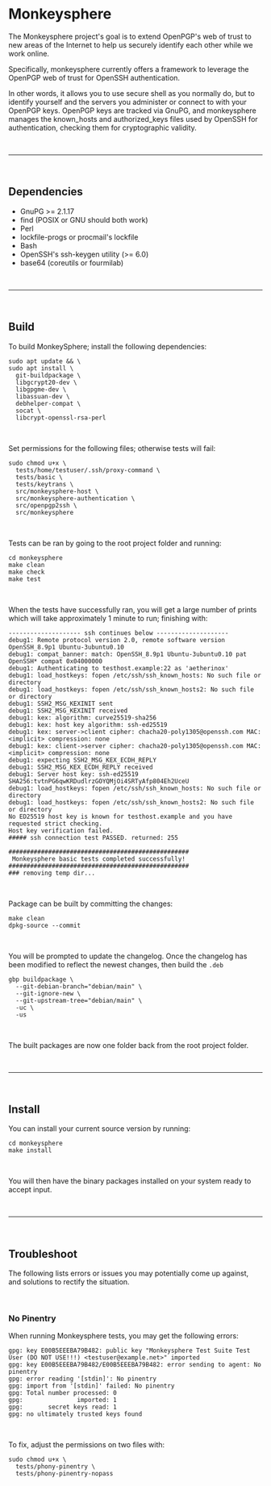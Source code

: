 # Monkeysphere

The Monkeysphere project's goal is to extend OpenPGP's web of trust to new areas of the Internet to help us securely identify each other while we work online.

Specifically, monkeysphere currently offers a framework to leverage the OpenPGP web of trust for OpenSSH authentication.

In other words, it allows you to use secure shell as you normally do, but to identify yourself and the servers you administer or connect to with your OpenPGP keys. OpenPGP keys are tracked via GnuPG, and monkeysphere manages the known_hosts and authorized_keys files used by OpenSSH for authentication, checking them for cryptographic validity.

<br />

---

<br />

## Dependencies

 * GnuPG >= 2.1.17
 * find (POSIX or GNU should both work)
 * Perl
 * lockfile-progs or procmail's lockfile
 * Bash
 * OpenSSH's ssh-keygen utility (>= 6.0)
 * base64 (coreutils or fourmilab)

<br />

---

<br />

## Build

To build MonkeySphere; install the following dependencies:

```shell
sudo apt update && \
sudo apt install \
  git-buildpackage \
  libgcrypt20-dev \
  libgpgme-dev \
  libassuan-dev \
  debhelper-compat \
  socat \
  libcrypt-openssl-rsa-perl
```

<br />

Set permissions for the following files; otherwise tests will fail:

```shell
sudo chmod u+x \
  tests/home/testuser/.ssh/proxy-command \
  tests/basic \
  tests/keytrans \
  src/monkeysphere-host \
  src/monkeysphere-authentication \
  src/openpgp2ssh \
  src/monkeysphere
```

<br />

Tests can be ran by going to the root project folder and running:

```shell
cd monkeysphere
make clean
make check
make test
```

<br />

When the tests have successfully ran, you will get a large number of prints which will take approximately 1 minute to run; finishing with:

```console
-------------------- ssh continues below --------------------
debug1: Remote protocol version 2.0, remote software version OpenSSH_8.9p1 Ubuntu-3ubuntu0.10
debug1: compat_banner: match: OpenSSH_8.9p1 Ubuntu-3ubuntu0.10 pat OpenSSH* compat 0x04000000
debug1: Authenticating to testhost.example:22 as 'aetherinox'
debug1: load_hostkeys: fopen /etc/ssh/ssh_known_hosts: No such file or directory
debug1: load_hostkeys: fopen /etc/ssh/ssh_known_hosts2: No such file or directory
debug1: SSH2_MSG_KEXINIT sent
debug1: SSH2_MSG_KEXINIT received
debug1: kex: algorithm: curve25519-sha256
debug1: kex: host key algorithm: ssh-ed25519
debug1: kex: server->client cipher: chacha20-poly1305@openssh.com MAC: <implicit> compression: none
debug1: kex: client->server cipher: chacha20-poly1305@openssh.com MAC: <implicit> compression: none
debug1: expecting SSH2_MSG_KEX_ECDH_REPLY
debug1: SSH2_MSG_KEX_ECDH_REPLY received
debug1: Server host key: ssh-ed25519 SHA256:tvtnPG6qwKRDudlrzGOYQMjOi4SRTyAfp804Eh2UceU
debug1: load_hostkeys: fopen /etc/ssh/ssh_known_hosts: No such file or directory
debug1: load_hostkeys: fopen /etc/ssh/ssh_known_hosts2: No such file or directory
No ED25519 host key is known for testhost.example and you have requested strict checking.
Host key verification failed.
##### ssh connection test PASSED. returned: 255

##################################################
 Monkeysphere basic tests completed successfully!
##################################################
### removing temp dir...
```

<br />

Package can be built by committing the changes:

```shell
make clean
dpkg-source --commit
```

<br />

You will be prompted to update the changelog. Once the changelog has been modified to reflect the newest changes, then build the `.deb`

```shell
gbp buildpackage \
  --git-debian-branch="debian/main" \
  --git-ignore-new \
  --git-upstream-tree="debian/main" \
  -uc \
  -us
```

<br />

The built packages are now one folder back from the root project folder.

<br />

---

<br />

## Install

You can install your current source version by running:

```shell
cd monkeysphere
make install
```

<br />

You will then have the binary packages installed on your system ready to accept input.

<br />

---

<br />

## Troubleshoot

The following lists errors or issues you may potentially come  up against, and solutions to rectify the situation.

<br />

### No Pinentry

When running Monkeysphere tests, you may get the following errors:

```console
gpg: key E00B5EEEBA79B482: public key "Monkeysphere Test Suite Test User (DO NOT USE!!!) <testuser@example.net>" imported
gpg: key E00B5EEEBA79B482/E00B5EEEBA79B482: error sending to agent: No pinentry
gpg: error reading '[stdin]': No pinentry
gpg: import from '[stdin]' failed: No pinentry
gpg: Total number processed: 0
gpg:               imported: 1
gpg:       secret keys read: 1
gpg: no ultimately trusted keys found
```

<br />

To fix, adjust the permissions on two files with:

```shell
sudo chmod u+x \
  tests/phony-pinentry \
  tests/phony-pinentry-nopass
```
